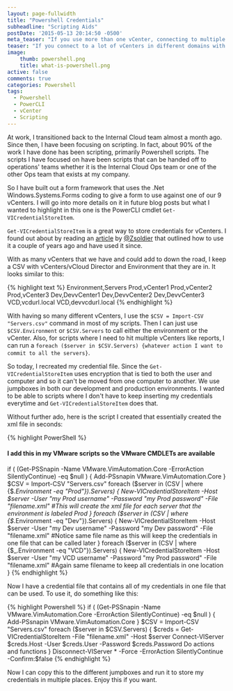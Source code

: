 ```yaml
---
layout: page-fullwidth
title: "Powershell Credentials"
subheadline: "Scripting Aids"
postDate: '2015-05-13 20:14:50 -0500'
meta_teaser: "If you use more than one vCenter, connecting to multiple vCenters is easy with a credential file."
teaser: "If you connect to a lot of vCenters in different domains with different credentials, this helpful tip can help you."
image:
    thumb: powershell.png
    title: what-is-powershell.png
active: false
comments: true
categories: Powershell
tags:
  - Powershell
  - PowerCLI
  - vCenter
  - Scripting
---
```

At work, I transitioned back to the Internal Cloud team almost a month ago. Since then, I have been focusing on scripting. In fact, about 90% of the work I have done has been scripting, primarily Powershell scripts. The scripts I have focused on have been scripts that can be handed off to operations' teams whether it is the Internal Cloud Ops team or one of the other Ops team that exists at my company.
<!--more-->
So I have built out a form framework that uses the .Net Windows.Systems.Forms coding to give a form to use against one of our 9 vCenters. I will go into more details on it in future blog posts but what I wanted to highlight in this one is the PowerCLI cmdlet  `Get-VICredentialStoreItem`.

`Get-VICredentialStoreItem` is a great way to store credentials for vCenters. I found out about by reading an [article](http://tech.zsoldier.com/2011/09/save-powercli-login-credentials-to-xml.html) by [@Zsoldier](http://twitter.com/Zsoldier) that outlined how to use it a couple of years ago and have used it since.

With as many vCenters that we have and could add to down the road, I keep a CSV with vCenters/vCloud Director and Environment that they are in. It looks similar to this:

{% highlight text %}
Environment,Servers
Prod,vCenter1
Prod,vCenter2
Prod,vCenter3
Dev,DevvCenter1
Dev,DevvCenter2
Dev,DevvCenter3
VCD,vcdurl.local
VCD,devvcdurl.local
{% endhighlight %}

With having so many different vCenters, I use the `$CSV = Import-CSV "Servers.csv"` command in most of my scripts. Then I can just use  `$CSV.Environment`  or  `$CSV.Servers` to call either the environment or the vCenter. Also, for scripts where I need to hit multiple vCenters like reports, I can run a  `foreach ($server in $CSV.Servers) {whatever action I want to commit to all the servers}`.

So today, I recreated my credential file. Since the  `Get-VICredentialStoreItem` uses encryption that is tied to both the user and computer and so it can't be moved from one computer to another. We use jumpboxes in both our development and production environments. I wanted to be able to scripts where I don't have to keep inserting my credentials everytime and  `Get-VICredentialStoreItem` does that.

Without further ado, here is the script I created that essentially created the xml file in seconds:

{% highlight PowerShell %}
#### I add this in my VMware scripts so the VMware CMDLETs are available
if ( (Get-PSSnapin -Name VMware.VimAutomation.Core -ErrorAction SilentlyContinue) -eq $null )
{
Add-PSsnapin VMware.VimAutomation.Core
}
$CSV = Import-CSV "Servers.csv"
foreach ($server in $($CSV | where {$_.Environment -eq "Prod"}).Servers) {
  New-VICredentialStoreItem -Host $server -User "my Prod username" -Password "my Prod password" -File "filename.xml" #This will create the xml file for each server that the environment is labeled Prod
}
foreach ($server in $($CSV | where {$_.Environment -eq "Dev"}).Servers) {
  New-VICredentialStoreItem -Host $server -User "my Dev username" -Password "my Dev password" -File "filename.xml" #Notice same file name as this will keep the credentials in one file that can be called later
}
foreach ($server in $($CSV | where {$_.Environment -eq "VCD"}).Servers) {
  New-VICredentialStoreItem -Host $server -User "my VCD username" -Password "my Prod password" -File "filename.xml" #Again same filename to keep all credentials in one location
}
{% endhighlight %}

Now I have a credential file that contains all of my credentials in one file that can be used. To use it, do something like this:

{% highlight Powershell %}
if ( (Get-PSSnapin -Name VMware.VimAutomation.Core -ErrorAction SilentlyContinue) -eq $null )
{
Add-PSsnapin VMware.VimAutomation.Core
}
$CSV = Import-CSV "Servers.csv"
foreach ($server in $CSV.Servers) {
  $creds = Get-VICredentialStoreItem -File "filename.xml" -Host $server
  Connect-VIServer $creds.Host -User $creds.User -Password $creds.Password
  Do actions and functions
}
Disconnect-VIServer * -Force -ErrorAction SilentlyContinue -Confirm:$false
{% endhighlight %}

Now I can copy this to the different jumpboxes and run it to store my credentials in multiple places. Enjoy this if you want.

